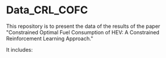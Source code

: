 # Data_CRL_COFC

This repository is to present the data of the results of the paper
"Constrained Optimal Fuel Consumption of HEV: A Constrained Reinforcement Learning Approach."

It includes:

